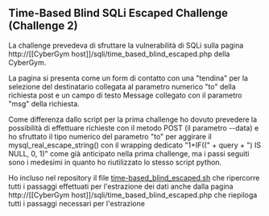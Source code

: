 ## Time-Based Blind SQLi Escaped Challenge (Challenge 2)

La challenge prevedeva di sfruttare la vulnerabilità di SQLi sulla pagina http://[[CyberGym host]]/sqli/time_based_blind_escaped.php
della CyberGym.

La pagina si presenta come un form di contatto con una "tendina" per la selezione del destinatario collegata al parametro numerico "to"
della richiesta post e un campo di testo Message collegato con il parametro "msg" della richiesta. 

Come differenza dallo script per la prima challenge ho dovuto prevedere la possibilità di effettuare richieste con il metodo POST
(il parametro --data) e ho sfruttato il tipo numerico del parametro "to" per aggirare il mysql_real_escape_string() con il wrapping dedicato
"1+IF((" + query + ") IS NULL, 0, 1)" come già anticipato nella prima challenge, ma i passi seguiti sono i medesimi in quanto ho riutilizzato 
lo stesso script python.

Ho incluso nel repository il file [time-based_blind_escaped.sh](time-based_blind_escaped.sh) che ripercorre tutti i passaggi effettuati per l'estrazione dei dati anche dalla pagina 
http://[[CyberGym host]]/sqli/time_based_blind_escaped.php che riepiloga tutti i passaggi necessari per l'estrazione
